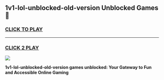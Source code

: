 
## 1v1-lol-unblocked-old-version Unblocked Games👋
<h3>
<a href="https://news.freeplayer.one?title=1v1-lol-unblocked-old-version&ref=16F">CLICK TO PLAY</a></h3>
<hr>

<h3>
<a href="https://news.freeplayer.one?title=1v1-lol-unblocked-old-version&ref=16F">CLICK 2 PLAY</a>
  
</h3>

<a href="https://news.freeplayer.one?title=1v1-lol-unblocked-old-version&ref=16F/"><img src="https://clearcache.store/games.png"></a>


**1v1-lol-unblocked-old-version games unblocked: Your Gateway to Fun and Accessible Online Gaming**
